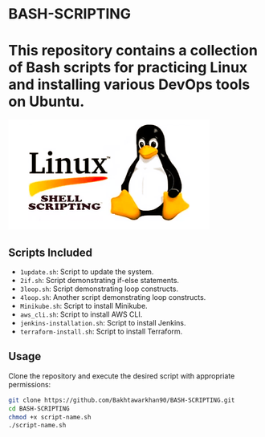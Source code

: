 # BASH-SCRIPTING
# This repository contains a collection of Bash scripts for practicing Linux and installing various DevOps tools on Ubuntu.
![Bash Scripting](penguin1.png)
## Scripts Included
- `1update.sh`: Script to update the system.
- `2if.sh`: Script demonstrating if-else statements.
- `3loop.sh`: Script demonstrating loop constructs.
- `4loop.sh`: Another script demonstrating loop constructs.
- `Minikube.sh`: Script to install Minikube.
- `aws_cli.sh`: Script to install AWS CLI.
- `jenkins-installation.sh`: Script to install Jenkins.
- `terraform-install.sh`: Script to install Terraform.

## Usage
Clone the repository and execute the desired script with appropriate permissions:
```bash
git clone https://github.com/Bakhtawarkhan90/BASH-SCRIPTING.git
cd BASH-SCRIPTING
chmod +x script-name.sh
./script-name.sh
